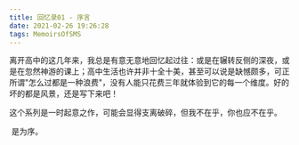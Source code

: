 ```yaml
---
title: 回忆录01 - 序言
date: 2021-02-26 19:26:28
tags: MemoirsOfSMS
---
```


​	离开高中的这几年来，我总是有意无意地回忆起过往：或是在辗转反侧的深夜，或是在忽然神游的课上；高中生活也许并非十全十美，甚至可以说是缺憾颇多，可正所谓"怎么过都是一种浪费"，没有人能只花费三年就体验到它的每一个维度。好的坏的都是风景，还是写下来吧！

​	这个系列是一时起意之作，可能会显得支离破碎，但我不在乎，你也应不在乎。

​	是为序。